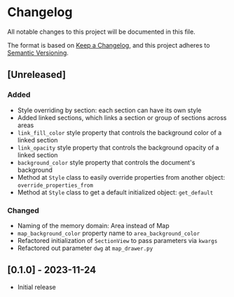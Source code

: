 # Changelog
All notable changes to this project will be documented in this file.

The format is based on [Keep a Changelog](https://keepachangelog.com/en/1.0.0/),
and this project adheres to
[Semantic Versioning](https://semver.org/spec/v2.0.0.html).

## [Unreleased]

### Added
* Style overriding by section: each section can have its own style
* Added linked sections, which links a section or group of sections across areas
* `link_fill_color` style property that controls the background color of a linked section
* `link_opacity` style property that controls the background opacity of a linked section
* `background_color` style property that controls the document's background
* Method at `Style` class to easily override properties from another object: `override_properties_from`
* Method at `Style` class to get a default initialized object: `get_default`

### Changed
* Naming of the memory domain: Area instead of Map
* `map_background_color` property name to `area_background_color`
* Refactored initialization of `SectionView` to pass parameters via `kwargs`
* Refactored out parameter `dwg` at `map_drawer.py`

## [0.1.0] - 2023-11-24

* Initial release

